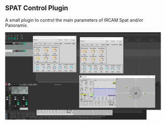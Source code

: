## SPAT Control Plugin

A small plugin to control the main parameters of IRCAM Spat and/or Panoramix. 


<img src="spatcontrol.png" alt="Spat Control" />

